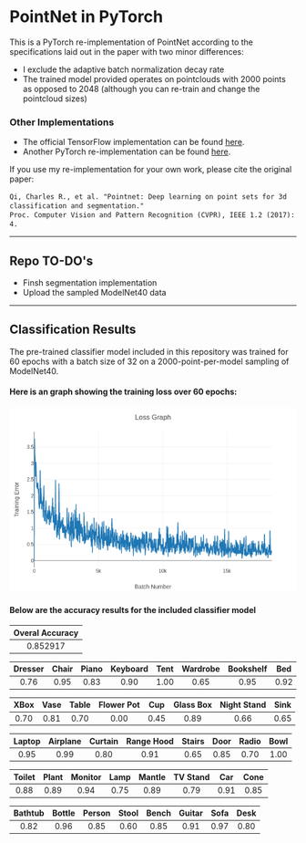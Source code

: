 # PointNet in PyTorch

This is a PyTorch re-implementation of PointNet according to the specifications laid out in the paper with two minor differences:

 * I exclude the adaptive batch normalization decay rate
 * The trained model provided operates on pointclouds with 2000 points as opposed to 2048 (although you can re-train and change the pointcloud sizes)

### Other Implementations
 * The official TensorFlow implementation can be found [here](https://github.com/charlesq34/pointnet).
 * Another PyTorch re-implementation can be found [here](https://github.com/fxia22/pointnet.pytorch).

If you use my re-implementation for your own work, please cite the original paper:

```
Qi, Charles R., et al. "Pointnet: Deep learning on point sets for 3d classification and segmentation." 
Proc. Computer Vision and Pattern Recognition (CVPR), IEEE 1.2 (2017): 4.
```


---

## Repo TO-DO's
 * Finsh segmentation implementation
 * Upload the sampled ModelNet40 data


---


## Classification Results

The pre-trained classifier model included in this repository was trained for 60 epochs with a batch size of 32 on a 2000-point-per-model sampling of ModelNet40.

#### Here is an graph showing the training loss over 60 epochs:

![classifier_training_loss](img/classification_training_loss.png)


#### Below are the accuracy results for the included classifier model

| Overal Accuracy |
| :---: |
| 0.852917 |



| Dresser | Chair | Piano | Keyboard | Tent | Wardrobe | Bookshelf | Bed |
| :---: | :---: | :---: | :---: | :---: | :---: | :---: | :---: |
| 0.76 | 0.95 |0.83 | 0.90 | 1.00 | 0.65 | 0.95 | 0.92 |

| XBox | Vase | Table | Flower Pot | Cup | Glass Box | Night Stand | Sink |
| :---: | :---: | :---: | :---: | :---: | :---: | :---: | :---: |
| 0.70 | 0.81 |0.70 | 0.00 | 0.45 | 0.89 | 0.66 | 0.65 |

| Laptop | Airplane | Curtain | Range Hood | Stairs | Door | Radio | Bowl |
| :---: | :---: | :---: | :---: | :---: | :---: | :---: | :---: |
| 0.95 | 0.99 |0.80 | 0.91 | 0.65 | 0.85 | 0.70 | 1.00 |

| Toilet | Plant | Monitor | Lamp | Mantle | TV Stand | Car | Cone |
| :---: | :---: | :---: | :---: | :---: | :---: | :---: | :---: |
| 0.88 | 0.89 |0.94 | 0.75 | 0.89 | 0.79 | 0.91 | 0.85 |


| Bathtub | Bottle | Person | Stool | Bench | Guitar | Sofa | Desk |
| :---: | :---: | :---: | :---: | :---: | :---: | :---: | :---: |
| 0.82 | 0.96 | 0.85 | 0.60 | 0.85 | 0.91 | 0.97 | 0.80 |



